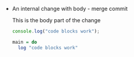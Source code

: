 * An internal change with body - merge commit

  This is the body part of the change

  ```javascript
  console.log("code blocks work");
  ```

  ```purescript
  main = do
    log "code blocks work"
  ```